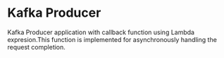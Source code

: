 # Kafka Producer
 Kafka Producer application with callback function using Lambda expresion.This function is implemented for asynchronously handling the request completion.
